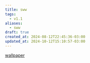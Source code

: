 ```yaml
---
title: sww
tags:
  - v1.1
aliases:
  - sww
draft: true
created_at: 2024-08-12T22:45:36-03:00
updated_at: 2024-10-12T15:10:57-03:00
---
```


[wallpaper](../../../../atomos/2024/08/12/wallpaper.md)